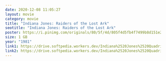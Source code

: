 ```yaml
---
date: 2020-12-08 11:05:27
layout: movie
category: movie
title: "Indiana Jones: Raiders of the Lost Ark"
seotitle: "Indiana Jones: Raiders of the Lost Ark"
poster: https://i.pinimg.com/originals/80/5f/4d/805f4d5fb4f7499b8d151e2229f03f7d.jpg
size: 1 GB
year: "1981"
link1: https://drive.softpedia.workers.dev/Indiana%2520Jones%2520Quadrilogy%2520(1981%2520to%25202008)/Indiana%2520Jones%2520(1981)%2520%5B720p%2520BDRip%2520-%2520%5BTamil%2520%2B%2520Telugu%2520%2B%2520Hindi%2520%2B%2520Eng%5D%2520-%2520x264%2520-%25201GB%5D.mkv?rootId=0AN9zhQ1hps-9Uk9PVA
link2: https://drive.softpedia.workers.dev/Indiana%2520Jones%2520Quadrilogy%2520(1981%2520to%25202008)/Indiana%2520Jones%2520(1981)%2520%5B720p%2520BDRip%2520-%2520%5BTamil%2520%2B%2520Telugu%2520%2B%2520Hindi%2520%2B%2520Eng%5D%2520-%2520x264%2520-%25201GB%5D.mkv?rootId=0AN9zhQ1hps-9Uk9PVA
---
```

